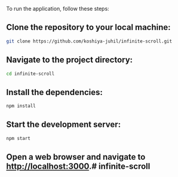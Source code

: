 To run the application, follow these steps:

## Clone the repository to your local machine:
```sh
git clone https://github.com/koshiya-juhil/infinite-scroll.git
```

## Navigate to the project directory:
```sh
cd infinite-scroll
```

## Install the dependencies:
```sh
npm install
```

## Start the development server:
```sh
npm start
```

## Open a web browser and navigate to [http://localhost:3000](http://localhost:3000).#   i n f i n i t e - s c r o l l  
 